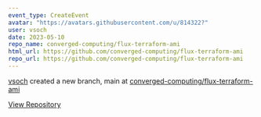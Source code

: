 ```yaml
---
event_type: CreateEvent
avatar: "https://avatars.githubusercontent.com/u/814322?"
user: vsoch
date: 2023-05-10
repo_name: converged-computing/flux-terraform-ami
html_url: https://github.com/converged-computing/flux-terraform-ami
repo_url: https://github.com/converged-computing/flux-terraform-ami
---
```


<a href='https://github.com/vsoch' target='_blank'>vsoch</a> created a new branch, main at <a href='https://github.com/converged-computing/flux-terraform-ami' target='_blank'>converged-computing/flux-terraform-ami</a>

<a href='https://github.com/converged-computing/flux-terraform-ami' target='_blank'>View Repository</a>